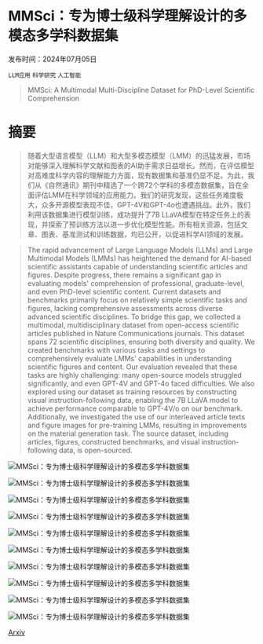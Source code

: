# MMSci：专为博士级科学理解设计的多模态多学科数据集

发布时间：2024年07月05日

`LLM应用` `科学研究` `人工智能`

> MMSci: A Multimodal Multi-Discipline Dataset for PhD-Level Scientific Comprehension

# 摘要

> 随着大型语言模型（LLM）和大型多模态模型（LMM）的迅猛发展，市场对能够深入理解科学文献和图表的AI助手需求日益增长。然而，在评估模型对高难度科学内容的理解能力方面，现有数据集和基准仍显不足。为此，我们从《自然通讯》期刊中精选了一个跨72个学科的多模态数据集，旨在全面评估LMM在科学领域的应用能力。我们的研究发现，这些任务难度极大，众多开源模型表现不佳，GPT-4V和GPT-4o也遭遇挑战。此外，我们利用该数据集进行模型训练，成功提升了7B LLaVA模型在特定任务上的表现，并探索了预训练方法以进一步优化模型性能。所有相关资源，包括文章、图表、基准测试和训练数据，均已公开，以促进科学AI领域的发展。

> The rapid advancement of Large Language Models (LLMs) and Large Multimodal Models (LMMs) has heightened the demand for AI-based scientific assistants capable of understanding scientific articles and figures. Despite progress, there remains a significant gap in evaluating models' comprehension of professional, graduate-level, and even PhD-level scientific content. Current datasets and benchmarks primarily focus on relatively simple scientific tasks and figures, lacking comprehensive assessments across diverse advanced scientific disciplines. To bridge this gap, we collected a multimodal, multidisciplinary dataset from open-access scientific articles published in Nature Communications journals. This dataset spans 72 scientific disciplines, ensuring both diversity and quality. We created benchmarks with various tasks and settings to comprehensively evaluate LMMs' capabilities in understanding scientific figures and content. Our evaluation revealed that these tasks are highly challenging: many open-source models struggled significantly, and even GPT-4V and GPT-4o faced difficulties. We also explored using our dataset as training resources by constructing visual instruction-following data, enabling the 7B LLaVA model to achieve performance comparable to GPT-4V/o on our benchmark. Additionally, we investigated the use of our interleaved article texts and figure images for pre-training LMMs, resulting in improvements on the material generation task. The source dataset, including articles, figures, constructed benchmarks, and visual instruction-following data, is open-sourced.

![MMSci：专为博士级科学理解设计的多模态多学科数据集](../../../paper_images/2407.04903/x2.png)

![MMSci：专为博士级科学理解设计的多模态多学科数据集](../../../paper_images/2407.04903/x3.png)

![MMSci：专为博士级科学理解设计的多模态多学科数据集](../../../paper_images/2407.04903/x4.png)

![MMSci：专为博士级科学理解设计的多模态多学科数据集](../../../paper_images/2407.04903/x5.png)

![MMSci：专为博士级科学理解设计的多模态多学科数据集](../../../paper_images/2407.04903/x6.png)

![MMSci：专为博士级科学理解设计的多模态多学科数据集](../../../paper_images/2407.04903/x7.png)

![MMSci：专为博士级科学理解设计的多模态多学科数据集](../../../paper_images/2407.04903/x8.png)

![MMSci：专为博士级科学理解设计的多模态多学科数据集](../../../paper_images/2407.04903/x9.png)

![MMSci：专为博士级科学理解设计的多模态多学科数据集](../../../paper_images/2407.04903/x10.png)

![MMSci：专为博士级科学理解设计的多模态多学科数据集](../../../paper_images/2407.04903/x11.png)

[Arxiv](https://arxiv.org/abs/2407.04903)